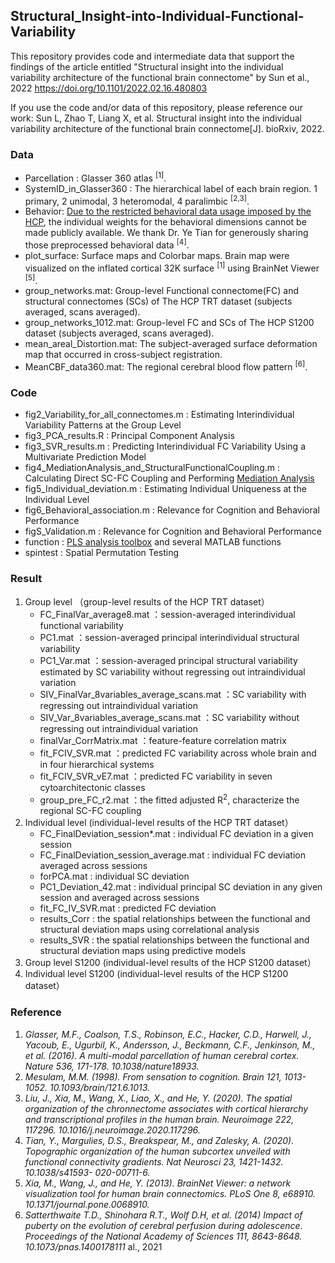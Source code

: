 ## Structural_Insight-into-Individual-Functional-Variability

This repository provides code and intermediate data that support the findings of the article entitled "Structural insight into the individual variability architecture of the functional brain connectome" by Sun et al., 2022 https://doi.org/10.1101/2022.02.16.480803


If you use the code and/or data of this repository, please reference our work: Sun L, Zhao T, Liang X, et al. Structural insight into the individual variability architecture of the functional brain connectome[J]. bioRxiv, 2022.


### Data
- Parcellation : Glasser 360 atlas <sup>[1]</sup>.
- SystemID_in_Glasser360 : The hierarchical label of each brain region. 1 primary, 2 unimodal, 3 heteromodal, 4 paralimbic <sup>[2,3]</sup>. 
- Behavior: [Due to the restricted behavioral data usage imposed by the HCP](https://www.humanconnectome.org/study/hcp-young-adult/document/restricted-data-usage), the individual weights for the behavioral dimensions cannot be made publicly available. We thank Dr. Ye Tian for generously sharing those preprocessed behavioral data <sup>[4]</sup>.
- plot_surface: Surface maps and Colorbar maps. Brain map were visualized on the inflated cortical 32K surface <sup>[1]</sup> using BrainNet Viewer <sup>[5]</sup>.
- group_networks.mat: Group-level Functional connectome(FC) and structural connectomes (SCs) of The HCP TRT dataset (subjects averaged, scans averaged).
- group_networks_1012.mat: Group-level FC and SCs of The HCP S1200 dataset (subjects averaged, scans averaged).
- mean_areal_Distortion.mat: The subject-averaged surface deformation map that occurred in cross-subject registration.
- MeanCBF_data360.mat: The regional cerebral blood flow pattern <sup>[6]</sup>.

### Code
- fig2_Variability_for_all_connectomes.m : Estimating Interindividual Variability Patterns at the Group Level
- fig3_PCA_results.R : Principal Component Analysis
- fig3_SVR_results.m : Predicting Interindividual FC Variability Using a Multivariate Prediction Model
- fig4_MediationAnalysis_and_StructuralFunctionalCoupling.m : Calculating Direct SC-FC Coupling and Performing [Mediation Analysis](https://github.com/canlab/MediationToolbox)
- fig5_Individual_deviation.m : Estimating Individual Uniqueness at the Individual Level
- fig6_Behavioral_association.m : Relevance for Cognition and Behavioral Performance
- figS_Validation.m : Relevance for Cognition and Behavioral Performance
- function : [PLS analysis toolbox](https://github.com/danizoeller/myPLS) and several MATLAB functions
- spintest : Spatial Permutation Testing

### Result
1. Group level （group-level results of the HCP TRT dataset）
   - FC_FinalVar_average8.mat ：session-averaged interindividual functional variability
   - PC1.mat ：session-averaged principal interindividual structural variability
   - PC1_Var.mat ：session-averaged principal structural variability estimated by SC variability without regressing out intraindividual variation
   - SIV_FinalVar_8variables_average_scans.mat ：SC variability with regressing out intraindividual variation
   - SIV_Var_8variables_average_scans.mat ：SC variability without regressing out intraindividual variation
   - finalVar_CorrMatrix.mat ：feature-feature correlation matrix
   - fit_FCIV_SVR.mat ：predicted FC variability across whole brain and in four hierarchical systems
   - fit_FCIV_SVR_vE7.mat ：predicted FC variability in seven cytoarchitectonic classes
   - group_pre_FC_r2.mat ：the fitted adjusted R<sup>2</sup>, characterize the regional SC-FC coupling
2. Individual level (individual-level results of the HCP TRT dataset）
   - FC_FinalDeviation_session*.mat : individual FC deviation in a given session
   - FC_FinalDeviation_session_average.mat : individual FC deviation averaged across sessions
   - forPCA.mat : individual SC deviation
   - PC1_Deviation_42.mat : individual principal SC deviation in any given session and averaged across sessions
   - fit_FC_IV_SVR.mat : predicted FC deviation
   - results_Corr : the spatial relationships between the functional and structural deviation maps using correlational analysis
   - results_SVR : the spatial relationships between the functional and structural deviation maps using predictive models
3. Group level S1200 (individual-level results of the HCP S1200 dataset）
4. Individual level S1200 (individual-level results of the HCP S1200 dataset）

### Reference
1. *Glasser, M.F., Coalson, T.S., Robinson, E.C., Hacker, C.D., Harwell, J., Yacoub, E., Ugurbil, K., Andersson, J., Beckmann, C.F., Jenkinson, M., et al. (2016). A multi-modal parcellation of human cerebral cortex. Nature 536, 171-178. 10.1038/nature18933.*
2. *Mesulam, M.M. (1998). From sensation to cognition. Brain 121, 1013-1052. 10.1093/brain/121.6.1013.*
3. *Liu, J., Xia, M., Wang, X., Liao, X., and He, Y. (2020). The spatial organization of the chronnectome associates with cortical hierarchy and transcriptional profiles in the human brain. Neuroimage 222, 117296. 10.1016/j.neuroimage.2020.117296.*
4. *Tian, Y., Margulies, D.S., Breakspear, M., and Zalesky, A. (2020). Topographic organization of the human subcortex unveiled with functional connectivity gradients. Nat Neurosci 23, 1421-1432. 10.1038/s41593- 020-00711-6.*
5. *Xia, M., Wang, J., and He, Y. (2013). BrainNet Viewer: a network visualization tool for human brain connectomics. PLoS One 8, e68910. 10.1371/journal.pone.0068910.*
6. *Satterthwaite T.D., Shinohara R.T., Wolf D.H, et al. (2014) Impact of puberty on the evolution of cerebral perfusion during adolescence. Proceedings of the National Academy of Sciences 111, 8643-8648. 10.1073/pnas.1400178111* al., 2021


